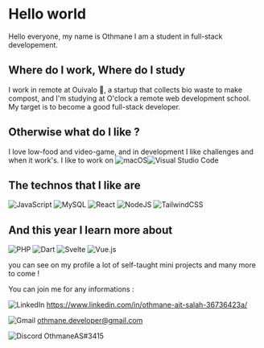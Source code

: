 
# Hello world 

Hello everyone, my name is Othmane I am a student in full-stack developement.


## Where do I work, Where do I study
I work in remote at Ouivalo 🌱, a startup that collects bio waste to make compost, 
and I'm studying at O'clock a remote web development school. My target is to become a good full-stack developer.

## Otherwise what do I like ? 
I love low-food and video-game, and in development I like challenges and when it work's.
I like to work on 
![macOS](https://img.shields.io/badge/mac%20os-000000?style=for-the-badge&logo=macos&logoColor=F0F0F0)![Visual Studio Code](https://img.shields.io/badge/Visual%20Studio%20Code-0078d7.svg?style=for-the-badge&logo=visual-studio-code&logoColor=white)


## The technos that I like are 
![JavaScript](https://img.shields.io/badge/javascript-%23323330.svg?style=for-the-badge&logo=javascript&logoColor=%23F7DF1E)
![MySQL](https://img.shields.io/badge/mysql-%2300f.svg?style=for-the-badge&logo=mysql&logoColor=white)
![React](https://img.shields.io/badge/react-%2320232a.svg?style=for-the-badge&logo=react&logoColor=%2361DAFB)
![NodeJS](https://img.shields.io/badge/node.js-6DA55F?style=for-the-badge&logo=node.js&logoColor=white)
![TailwindCSS](https://img.shields.io/badge/tailwindcss-%2338B2AC.svg?style=for-the-badge&logo=tailwind-css&logoColor=white)

## And this year I learn more about
![PHP](https://img.shields.io/badge/php-%23777BB4.svg?style=for-the-badge&logo=php&logoColor=white) 
![Dart](https://img.shields.io/badge/dart-%230175C2.svg?style=for-the-badge&logo=dart&logoColor=white)
![Svelte](https://img.shields.io/badge/svelte-%23f1413d.svg?style=for-the-badge&logo=svelte&logoColor=white)
![Vue.js](https://img.shields.io/badge/vuejs-%2335495e.svg?style=for-the-badge&logo=vuedotjs&logoColor=%234FC08D)




you can see on my profile a lot of self-taught mini projects and many more to come !

You can join me for any informations :

![LinkedIn](https://img.shields.io/badge/linkedin-%230077B5.svg?style=for-the-badge&logo=linkedin&logoColor=white)   https://www.linkedin.com/in/othmane-ait-salah-36736423a/


![Gmail](https://img.shields.io/badge/Gmail-D14836?style=for-the-badge&logo=gmail&logoColor=white) othmane.developer@gmail.com


![Discord](https://img.shields.io/badge/Discord-%235865F2.svg?style=for-the-badge&logo=discord&logoColor=white) OthmaneAS#3415


